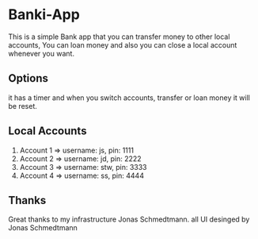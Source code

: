 # Banki-App
This is a simple Bank app that you can transfer money to other local accounts, You can loan money and also you can close a local account whenever you want.
## Options
it has a timer and when you switch accounts, transfer or loan money it will be reset.
## Local Accounts
1. Account 1 => username: js, pin: 1111
2. Account 2 => username: jd, pin: 2222
3. Account 3 => username: stw, pin: 3333
4. Account 4 => username: ss, pin: 4444
## Thanks
Great thanks to my infrastructure Jonas Schmedtmann. all UI desinged by Jonas Schmedtmann
